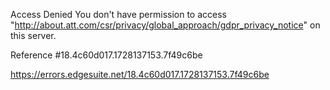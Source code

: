 Access Denied
You don't have permission to access "http://about.att.com/csr/privacy/global_approach/gdpr_privacy_notice" on this server.

Reference #18.4c60d017.1728137153.7f49c6be

https://errors.edgesuite.net/18.4c60d017.1728137153.7f49c6be